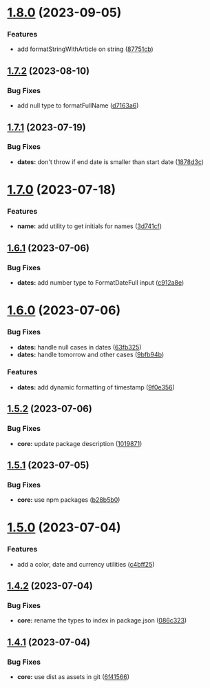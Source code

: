 # [1.8.0](https://github.com/naamche/utils/compare/v1.7.2...v1.8.0) (2023-09-05)


### Features

* add formatStringWithArticle on string ([87751cb](https://github.com/naamche/utils/commit/87751cbbd10b6428fa83f95e80eca322fc3c3e8f))

## [1.7.2](https://github.com/naamche/utils/compare/v1.7.1...v1.7.2) (2023-08-10)


### Bug Fixes

* add null type to formatFullName ([d7163a6](https://github.com/naamche/utils/commit/d7163a6257082a5cd394bb45e241314fc70fdd32))

## [1.7.1](https://github.com/naamche/utils/compare/v1.7.0...v1.7.1) (2023-07-19)


### Bug Fixes

* **dates:** don't throw if end date is smaller than start date ([1878d3c](https://github.com/naamche/utils/commit/1878d3c414670cc7f7eea560c3e51391069bac4a))

# [1.7.0](https://github.com/naamche/utils/compare/v1.6.1...v1.7.0) (2023-07-18)


### Features

* **name:** add utility to get initials for names ([3d741cf](https://github.com/naamche/utils/commit/3d741cf124a1b44bd0684986854a68f0fb986bf2))

## [1.6.1](https://github.com/naamche/utils/compare/v1.6.0...v1.6.1) (2023-07-06)


### Bug Fixes

* **dates:** add number type to FormatDateFull input ([c912a8e](https://github.com/naamche/utils/commit/c912a8e98c6e10a3006afca8ff027e06bd031f56))

# [1.6.0](https://github.com/naamche/utils/compare/v1.5.2...v1.6.0) (2023-07-06)


### Bug Fixes

* **dates:** handle null cases in dates ([63fb325](https://github.com/naamche/utils/commit/63fb32519a24836920a999adc775f762a72a0f86))
* **dates:** handle tomorrow and other cases ([9bfb94b](https://github.com/naamche/utils/commit/9bfb94bc3a03c435b5cdfed7f373e4574127e34e))


### Features

* **dates:** add dynamic formatting of timestamp ([9f0e356](https://github.com/naamche/utils/commit/9f0e356e1d338b9983233b12776e323cc6d8f7cf))

## [1.5.2](https://github.com/naamche/utils/compare/v1.5.1...v1.5.2) (2023-07-06)


### Bug Fixes

* **core:** update package description ([1019871](https://github.com/naamche/utils/commit/101987169d1e8db212750369415398a732e6421f))

## [1.5.1](https://github.com/naamche/utils/compare/v1.5.0...v1.5.1) (2023-07-05)


### Bug Fixes

* **core:** use npm packages ([b28b5b0](https://github.com/naamche/utils/commit/b28b5b04db89c1f91adef161f8d2c3ba65cd18b2))

# [1.5.0](https://github.com/naamche/utils/compare/v1.4.2...v1.5.0) (2023-07-04)


### Features

* add a color, date and currency utilities ([c4bff25](https://github.com/naamche/utils/commit/c4bff253174e812502e3d444ee365909e467c7d6))

## [1.4.2](https://github.com/naamche/utils/compare/v1.4.1...v1.4.2) (2023-07-04)


### Bug Fixes

* **core:** rename the types to index in package.json ([086c323](https://github.com/naamche/utils/commit/086c323f3381d41852b1c10294bb62b16d1679ab))

## [1.4.1](https://github.com/naamche/utils/compare/v1.4.0...v1.4.1) (2023-07-04)

### Bug Fixes

- **core:** use dist as assets in git ([6f41566](https://github.com/naamche/utils/commit/6f41566cddaedcff9127d2892dcc364fe3f2fed1))
